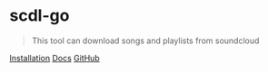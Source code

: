# scdl-go

> This tool can download songs and playlists from soundcloud



[Installation](installation.md)
[Docs](docs.md)
[GitHub](https://github.com/x0f5c3/scdl-go)
